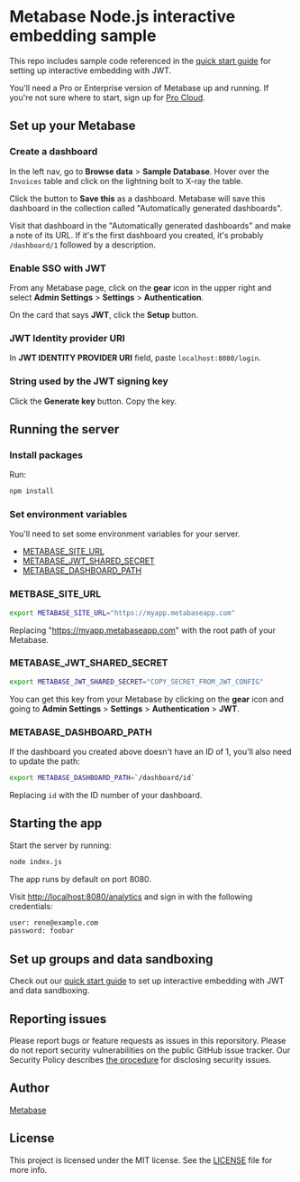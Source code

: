 # Metabase Node.js interactive embedding sample

This repo includes sample code referenced in the [quick start guide](https://www.metabase.com/learn/customer-facing-analytics/interactive-embedding-quick-start) for setting up interactive embedding with JWT.

You'll need a Pro or Enterprise version of Metabase up and running. If you're not sure where to start, sign up for [Pro Cloud](https://www.metabase.com/pricing).

## Set up your Metabase

### Create a dashboard

In the left nav, go to **Browse data** > **Sample Database**. Hover over the `Invoices` table and click on the lightning bolt to X-ray the table.

Click the button to **Save this** as a dashboard. Metabase will save this dashboard in the collection called "Automatically generated dashboards".

Visit that dashboard in the "Automatically generated dashboards" and make a note of its URL. If it's the first dashboard you created, it's probably `/dashboard/1` followed by a description.

### Enable SSO with JWT

From any Metabase page, click on the **gear** icon in the upper right and select **Admin Settings** > **Settings** > **Authentication**.

On the card that says **JWT**, click the **Setup** button.

### JWT Identity provider URI

In **JWT IDENTITY PROVIDER URI** field, paste  `localhost:8080/login`.

### String used by the JWT signing key

Click the **Generate key** button. Copy the key.

## Running the server

### Install packages

Run:

```sh
npm install
```

### Set environment variables

You'll need to set some environment variables for your server.

- [METABASE_SITE_URL](#metabase_site_url)
- [METABASE_JWT_SHARED_SECRET](#metabase_jwt_shared_secret)
- [METABASE_DASHBOARD_PATH](#)

### METBASE_SITE_URL

```sh
export METABASE_SITE_URL="https://myapp.metabaseapp.com"
```

Replacing "https://myapp.metabaseapp.com" with the root path of your Metabase.

### METABASE_JWT_SHARED_SECRET

```sh
export METABASE_JWT_SHARED_SECRET="COPY_SECRET_FROM_JWT_CONFIG"
```
You can get this key from your Metabase by clicking on the **gear** icon and going to **Admin Settings** > **Settings** > **Authentication** > **JWT**.

### METABASE_DASHBOARD_PATH

If the dashboard you created above doesn't have an ID of 1, you'll also need to update the path:

```sh
export METABASE_DASHBOARD_PATH=`/dashboard/id`
```

Replacing `id` with the ID number of your dashboard.

## Starting the app

Start the server by running:

```sh
node index.js
```

The app runs by default on port 8080.

Visit [http://localhost:8080/analytics](localhost:8080/analytics) and sign in with the following credentials:

```sh
user: rene@example.com
password: foobar
```

## Set up groups and data sandboxing

Check out our [quick start guide](https://www.metabase.com/learn/customer-facing-analytics/interactive-embedding-quick-start) to set up interactive embedding with JWT and data sandboxing.

## Reporting issues

Please report bugs or feature requests as issues in this reporsitory. Please do not report security vulnerabilities on the public GitHub issue tracker. Our Security Policy describes [the procedure](https://github.com/metabase/metabase/security#reporting-a-vulnerability) for disclosing security issues.

## Author

[Metabase](https://metabase.com)

## License

This project is licensed under the MIT license. See the [LICENSE](./LICENSE) file for more info.
